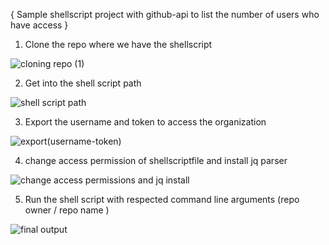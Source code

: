 {  Sample shellscript project with github-api to list the number of users who have access }

1) Clone the repo where we have the shellscript 

![cloning repo (1)](https://github.com/Suresh-mpt/shell-scripting-projects/assets/173250817/6af3c729-2703-4894-b515-41651249dce3)

2) Get into the shell script path 

![shell script path](https://github.com/Suresh-mpt/shell-scripting-projects/assets/173250817/f137b68c-3ede-4552-afb6-bdfb2730afd8)

3) Export the username and token to access the organization

![export(username-token)](https://github.com/Suresh-mpt/shell-scripting-projects/assets/173250817/78a672c1-72c7-48db-b248-9ba9b1d49c1c)

4) change access permission of shellscriptfile and install jq parser

![change access permissions and jq install](https://github.com/Suresh-mpt/shell-scripting-projects/assets/173250817/5ef3cda1-df05-46c3-9ec5-a7bda96306f6)

5) Run the shell script with respected command line arguments (repo owner / repo name )

![final output](https://github.com/Suresh-mpt/shell-scripting-projects/assets/173250817/7dd36fd3-dd5d-4825-a4d2-00294b19f501)

